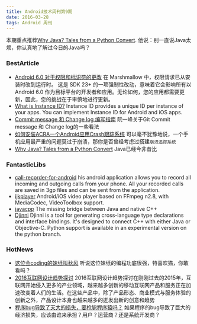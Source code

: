 ```yaml
---
title: Android技术周刊第9期
date: 2016-03-28
tags: Android 周刊
---
```

本期重点推荐[Why Java? Tales from a Python Convert](http://sookocheff.com/post/java/why-java/#).   他说：别一直说Java太烦，你认真地了解过今日的Java吗？

### BestArticle
* [Android 6.0 对于权限和标识符的更改](https://mp.weixin.qq.com/s?__biz=MzAwODY4OTk2Mg==&mid=403155342&idx=1&sn=ded3478819cbb3d0ae10b9560e48542e&scene=0&key=710a5d99946419d903380083b076cca90a55d8feb7db4721db6abba41e349d0d5899deb59d2e1221553a2cf5a942d316&ascene=0&uin=MTkyODkzMzg4MA%3D%3D) 在 Marshmallow 中，权限请求已从安装时改到运行时。 这是 SDK 23+ 的一项强制性改动，意味着它会影响所有以 Android 6.0 作为目标平台的开发者和应用。无论如何，您的应用都需要更新，因此，您的挑战在于审慎地进行更新。
* [What is Instance ID?](https://developers.google.com/instance-id/) Instance ID provides a unique ID per instance of your apps. You can implement Instance ID for Android and iOS apps.
* [Commit message 和 Change log 编写指南](http://www.ruanyifeng.com/blog/2016/01/commit_message_change_log.html) 阮一峰关于Git Commit message 和 Change log的一些看法
* [如何安装ACRA一个Android应用Crash跟踪系统](http://www.it165.net/pro/html/201503/37225.html) 可以毫不犹豫地说，一个手机应用最严重的问题莫过于崩溃，那你是否曾经考虑过搭建``崩溃追踪系统``
* [Why Java? Tales from a Python Convert](http://sookocheff.com/post/java/why-java/#) Java已经今非昔比

### FantasticLibs
* [call-recorder-for-android](https://github.com/riul88/call-recorder-for-android) his android application allows you to record all incoming and outgoing calls from your phone. All your recorded calls are saved in 3gp files and can be sent from the application.
* [ijkplayer](https://github.com/Bilibili/ijkplayer) Android/iOS video player based on FFmpeg n2.8, with MediaCodec, VideoToolbox support.
* [javacpp](https://github.com/bytedeco/javacpp) The missing bridge between Java and native C++
* [Djinni](https://github.com/dropbox/djinni) Djinni is a tool for generating cross-language type declarations and interface bindings. It's designed to connect C++ with either Java or Objective-C. Python support is available in an experimental version on the python branch.

### HotNews
* [这位会coding的妹纸叫秋风](https://github.com/AutumnsWind) 听说这位妹纸的编程功底很强，特喜欢猫，你敢看吗？
* [2016互联网设计趋势探讨](http://www.cctalk.com/course/160751202367/#tab_play) 2016互联网设计趋势探讨在刚刚过去的2015年，互联网开始侵入更多的产业领域，越来越多创新的移动互联网产品和服务正在加速改变着人们的生活。在这些产品中，除了产品形态、商业模式与服务体验的创新之外，产品设计本身也越来越多的迸发出新的创意和趋势
* [程序bug导致了天大的损失，要枪毙程序猿吗？](http://mp.weixin.qq.com/s?__biz=MzI0MjA2NzY0OQ==&mid=402694953&idx=1&sn=acffd7e2bff55b999b4290b4951ab30c&scene=23&srcid=0322SvcHMWtejsv4b3VpfIvR#rd) 如果程序的bug导致了巨大的经济损失，应该由谁来承担？用户？运营商？还是系统开发商？

